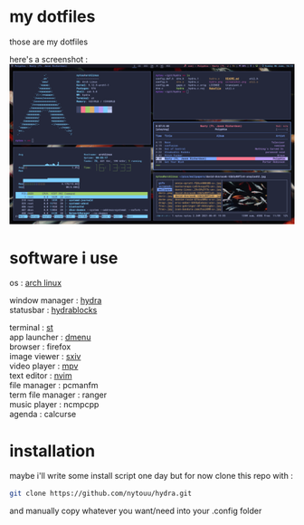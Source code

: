 # my dotfiles

those are my dotfiles

here's a screenshot :\
![screenshot](https://raw.githubusercontent.com/nytouu/hydra/master/screenshot.png)

# software i use

os : [arch linux](https://archlinux.org/)

window manager : [hydra](https://github.com/nytouu/hydra)\
statusbar : [hydrablocks](https://github.com/nytouu/hydrablocks)

terminal : [st](https://github.com/nytouu/st)\
app launcher : [dmenu](https://github.com/nytouu/dmenu)\
browser : firefox\
image viewer : [sxiv](https://github.com/muennich/sxiv)\
video player : [mpv](https://github.com/mpv-player/mpv)\
text editor : [nvim](https://github.com/nytouu/dots/tree/master/config/nvim)\
file manager : pcmanfm\
term file manager : ranger\
music player : ncmpcpp\
agenda : calcurse

# installation

maybe i'll write some install script one day but for now clone this repo with :
```sh
git clone https://github.com/nytouu/hydra.git
```
and manually copy whatever you want/need into your .config folder
